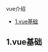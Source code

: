 vue介绍

<!-- vim-markdown-toc Marked -->

* [1.vue基础](#1.vue基础)

<!-- vim-markdown-toc -->

## 1.vue基础


